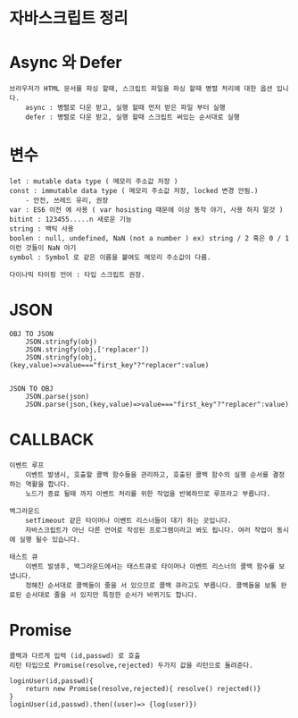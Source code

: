 # 자바스크립트 정리 

# Async 와 Defer
    브라우저가 HTML 문서를 파싱 할때, 스크립트 파일을 파싱 할때 병렬 처리에 대한 옵션 입니다. 
        async : 병렬로 다운 받고, 실행 할때 먼저 받은 파일 부터 실행 
        defer : 병렬로 다운 받고, 실행 할때 스크립트 써있는 순서대로 실행 

# 변수 
    let : mutable data type ( 메모리 주소값 저장 )
    const : immutable data type ( 메모리 주소값 저장, locked 변경 안됨.)
        - 안전, 쓰레드 유리, 권장 
    var : ES6 이전 에 사용 ( var hosisting 때문에 이상 동작 야기, 사용 하지 말것 )
    bitint : 123455.....n 새로운 기능 
    string : 백틱 사용 
    boolen : null, undefined, NaN (not a number ) ex) string / 2 혹은 0 / 1 이런 것들이 NaN 야기  
    symbol : Symbol 로 같은 이름을 붙여도 메모리 주소값이 다름. 

    다이나믹 타이핑 언어 : 타입 스크립트 권장.

# JSON 
    OBJ TO JSON 
        JSON.stringfy(obj) 
        JSON.stringfy(obj,['replacer']) 
        JSON.stringfy(obj,(key,value)=>value==="first_key"?"replacer":value) 
         

    JSON TO OBJ 
        JSON.parse(json) 
        JSON.parse(json,(key,value)=>value==="first_key"?"replacer":value)

# CALLBACK 
    이벤트 루프 
        이벤트 발생시, 호출할 콜백 함수들을 관리하고, 호출된 콜백 함수의 실행 순서를 결정하는 역활을 합니다. 
        노드가 종료 될때 까지 이벤트 처리를 위한 작업을 반복하므로 루프라고 부릅니다. 

    백그라운드 
        setTimeout 같은 타이머나 이벤트 리스너들이 대기 하는 곳입니다. 
        자바스크립트가 아닌 다른 언어로 작성된 프로그램이라고 봐도 됩니다. 여러 작업이 동시에 실행 될수 있습니다. 

    태스트 큐
        이벤트 발생후, 백그라운드에서는 태스트큐로 타이머나 이벤트 리스너의 콜백 함수를 보냅니다. 
        정해진 순서대로 콜백들이 줄을 서 있으므로 콜백 큐라고도 부릅니다. 콜백들을 보통 완료된 순서대로 줄을 서 있지만 특정한 순서가 바뀌기도 합니다. 

# Promise 
    콜백과 다르게 입력 (id,passwd) 로 호출
    리턴 타입으로 Promise(resolve,rejected) 두가지 값을 리턴으로 돌려준다. 

    loginUser(id,passwd){
        return new Promise(resolve,rejected){ resolve() rejected()}
    }
    loginUser(id,passwd).then((user)=> {log(user)})
    
    




